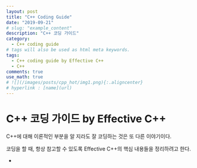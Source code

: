 ```yaml
---
layout: post
title: "C++ Coding Guide"
date: "2019-09-21"
# slug: "example_content"
description: "C++ 코딩 가이드"
category: 
  - C++ coding guide
# tags will also be used as html meta keywords.
tags:
  - C++ coding guide by Effective C++
  - C++
comments: true
use_math: true
# ![](/images/posts/cpp_hot/img1.png){:.aligncenter}
# hyperlink : [name](url)
---
```

# C++ 코딩 가이드 by Effective C++

C++에 대해 이론적인 부분을 알 지라도 잘 코딩하는 것은 또 다른 이야기이다.

코딩을 할 때, 항상 참고할 수 있도록 Effective C++의 핵심 내용들을 정리하려고 한다.



- 